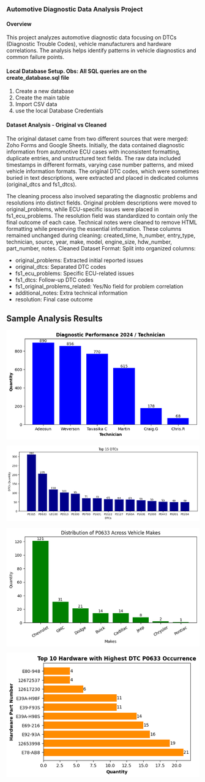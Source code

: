 ### Automotive Diagnostic Data Analysis Project
#### Overview
This project analyzes automotive diagnostic data focusing on DTCs (Diagnostic Trouble Codes), vehicle manufacturers and hardware correlations. The analysis helps identify patterns in vehicle diagnostics and common failure points.


#### Local Database Setup. Obs: All SQL queries are on the create_database.sql file
1. Create a new database
2. Create the main table
3. Import CSV data
4. use the local Database Credentials

#### Dataset Analysis - Original vs Cleaned
The original dataset came from two different sources that were merged: Zoho Forms and Google Sheets. Initially, the data contained diagnostic information from automotive ECU cases with inconsistent formatting, duplicate entries, and unstructured text fields. The raw data included timestamps in different formats, varying case number patterns, and mixed vehicle information formats. The original DTC codes, which were sometimes buried in text descriptions, were extracted and placed in dedicated columns (original_dtcs and fs1_dtcs).

The cleaning process also involved separating the diagnostic problems and resolutions into distinct fields. Original problem descriptions were moved to original_problems, while ECU-specific issues were placed in fs1_ecu_problems. The resolution field was standardized to contain only the final outcome of each case. Technical notes were cleaned to remove HTML formatting while preserving the essential information. These columns remained unchanged during cleaning: created_time, h_number, entry_type, technician, source, year, make, model, engine_size, hdw_number, part_number, notes. Cleaned Dataset Format: 
Split into organized columns:
- original_problems: Extracted initial reported issues
- original_dtcs: Separated DTC codes
- fs1_ecu_problems: Specific ECU-related issues
- fs1_dtcs: Follow-up DTC codes
- fs1_original_problems_related: Yes/No field for problem correlation
- additional_notes: Extra technical information
- resolution: Final case outcome

## Sample Analysis Results
![Tech performance](https://github.com/weversonbarbieri/automotive_diagnostic_data_analysis/blob/b0bc0a508f6b1877b07cb523dc0775d57a6a6d40/images/diag_performance_tech_24.png)

![Top 15 DTCs](https://github.com/weversonbarbieri/automotive_diagnostic_data_analysis/blob/f9ecab53988f5f4b50a9c8f675f51ba4ce2a7b2d/images/top_dtcs.png)


![Distribution from a given DTC accross Vehicle's Manufacturers](https://github.com/weversonbarbieri/automotive_diagnostic_data_analysis/blob/c5b80bc6b1c9fa741f2bb8e5d2a8d8206e923ea7/images/code_p0633_distr._make.png)


![Top 10 Hardware Part Numbers Ocurrence from a give DTC](https://github.com/weversonbarbieri/automotive_diagnostic_data_analysis/blob/c5b80bc6b1c9fa741f2bb8e5d2a8d8206e923ea7/images/p0633_top_10_hdw_pn_occerence.png)
